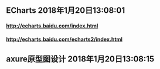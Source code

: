 ## ECharts 2018年1月20日13:08:01
#### http://echarts.baidu.com/index.html
#### http://echarts.baidu.com/echarts2/index.html

## axure原型图设计 2018年1月20日13:08:15
#### 